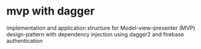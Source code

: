 # mvp with dagger
implementation and application structure for Model–view–presenter (MVP) design-pattern with dependency injection using dagger2 and firebase authentication 